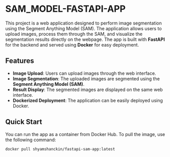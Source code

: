 # SAM_MODEL-FASTAPI-APP

This project is a web application designed to perform image segmentation using the Segment Anything Model (SAM). The application allows users to upload images, process them through the SAM, and visualize the segmentation results directly on the webpage. The app is built with **FastAPI** for the backend and served using **Docker** for easy deployment.

## Features

- **Image Upload**: Users can upload images through the web interface.
- **Image Segmentation**: The uploaded images are segmented using the **Segment Anything Model (SAM)**.
- **Result Display**: The segmented images are displayed on the same web interface.
- **Dockerized Deployment**: The application can be easily deployed using Docker.

## Quick Start

You can run the app as a container from Docker Hub. To pull the image, use the following command:

```bash
docker pull shyamshanckin/fastapi-sam-app:latest



